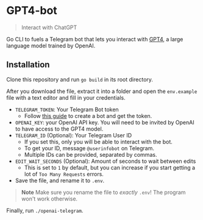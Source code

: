 # GPT4-bot

> Interact with ChatGPT

Go CLI to fuels a Telegram bot that lets you interact with [GPT4](https://openai.com/product/gpt-4), a large language model trained by OpenAI.

## Installation
Clone this repository and run `go build` in its root directory. 

After you download the file, extract it into a folder and open the `env.example` file with a text editor and fill in your credentials. 
- `TELEGRAM_TOKEN`: Your Telegram Bot token
  - Follow [this guide](https://core.telegram.org/bots/tutorial#obtain-your-bot-token) to create a bot and get the token.
- `OPENAI_KEY`: your OpenAI API key. You will need to be invited by OpenAI to have access to the GPT4 model. 
- `TELEGRAM_ID` (Optional): Your Telegram User ID
  - If you set this, only you will be able to interact with the bot.
  - To get your ID, message `@userinfobot` on Telegram.
  - Multiple IDs can be provided, separated by commas.
- `EDIT_WAIT_SECONDS` (Optional): Amount of seconds to wait between edits
  - This is set to `1` by default, but you can increase if you start getting a lot of `Too Many Requests` errors.
- Save the file, and rename it to `.env`.
> **Note** Make sure you rename the file to _exactly_ `.env`! The program won't work otherwise.

Finally, run `./openai-telegram`.

